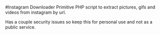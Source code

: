 #Instagram Downloader Primitive PHP script to extract pictures, gifs and videos from instagram by url.

Has a couple security issues so keep this for personal use and not as a public service.
